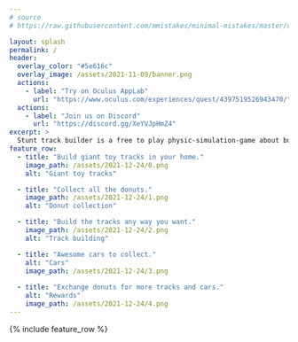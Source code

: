 ```yaml
---
# source
# https://raw.githubusercontent.com/mmistakes/minimal-mistakes/master/docs/_pages/home.md

layout: splash
permalink: /
header:
  overlay_color: "#5e616c"
  overlay_image: /assets/2021-11-09/banner.png
  actions:
    - label: "Try on Oculus AppLab"
      url: "https://www.oculus.com/experiences/quest/4397519526943470/"
  actions:
    - label: "Join us on Discord"
      url: "https://discord.gg/XeYVJpHmZ4"
excerpt: >
  Stunt track builder is a free to play physic-simulation-game about building awesome twisty stunt tracks in your home environment and collect all the super looking toy cars in the game.
feature_row:
  - title: "Build giant toy tracks in your home."
    image_path: /assets/2021-12-24/0.png
    alt: "Giant toy tracks"

  - title: "Collect all the donuts."
    image_path: /assets/2021-12-24/1.png
    alt: "Donut collection"

  - title: "Build the tracks any way you want."
    image_path: /assets/2021-12-24/2.png
    alt: "Track building"

  - title: "Awesome cars to collect."
    alt: "Cars"
    image_path: /assets/2021-12-24/3.png
  
  - title: "Exchange donuts for more tracks and cars."
    alt: "Rewards"
    image_path: /assets/2021-12-24/4.png
---
```


{% include feature_row %}

<!-- <iframe src="https://cdn.forms-content.sg-form.com/7dc2ad2a-c35b-11e9-8da4-9ec1f6b6d727"/> -->
